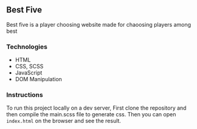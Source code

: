 ## Best Five
Best five is a player choosing website made for chaoosing players among best

### Technologies
- HTML
- CSS, SCSS
- JavaScript
- DOM Manipulation

### Instructions
To run this project locally on a dev server, First clone the repository and then compile the main.scss file to generate css. Then you can open `index.html` on the browser and see the result.

